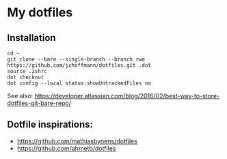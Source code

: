 # My dotfiles

## Installation
```
cd ~
git clone --bare --single-branch --branch rwe https://github.com/jchoffmann/dotfiles.git .dot
source .zshrc
dot checkout
dot config --local status.showUntrackedFiles no
```

See also: https://developer.atlassian.com/blog/2016/02/best-way-to-store-dotfiles-git-bare-repo/

## Dotfile inspirations:
* https://github.com/mathiasbynens/dotfiles
* https://github.com/ahmetb/dotfiles

